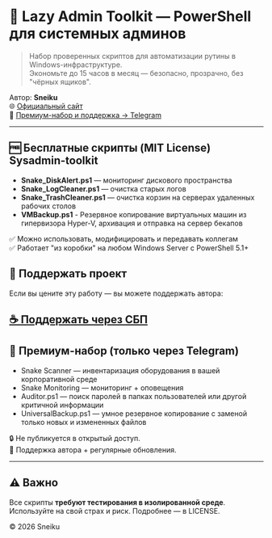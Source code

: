 # 🐍 Lazy Admin Toolkit — PowerShell для системных админов

> Набор проверенных скриптов для автоматизации рутины в Windows-инфраструктуре.  
> Экономьте до 15 часов в месяц — безопасно, прозрачно, без "чёрных ящиков".

Автор: **Sneiku**  
🌐 [Официальный сайт](https://sne1ku.github.io)  
💎 [Премиум-набор и поддержка → Telegram](https://t.me/LazyAdminToolkit)

---

## 🆓 Бесплатные скрипты (MIT License) Sysadmin-toolkit

- **Snake_DiskAlert.ps1** — мониторинг дискового пространства  
- **Snake_LogCleaner.ps1** — очистка старых логов  
- **Snake_TrashCleaner.ps1** — очистка корзин на серверах удаленных рабочих столов
- **VMBackup.ps1** - Резервное копирование виртуальных машин из гипервизора Hyper-V, архивация и отправка на сервер бекапов

✅ Можно использовать, модифицировать и передавать коллегам  
✅ Работает "из коробки" на любом Windows Server с PowerShell 5.1+
## 💖 Поддержать проект

Если вы цените эту работу — вы можете поддержать автора:

[☕ Поддержать через СБП](https://sne1ku.github.io/support.html)
---

## 💎 Премиум-набор (только через Telegram)

- Snake Scanner — инвентаризация оборудования в вашей корпоративной среде 
- Snake Monitoring — мониторинг + оповещения  
- Auditor.ps1 — поиск паролей в папках пользователей или другой критичной информации  
- UniversalBackup.ps1 — умное резервное копирование с заменой только новых и измененных файлов

🔒 Не публикуется в открытый доступ.  
💬 Поддержка автора + регулярные обновления.

---

## ⚠️ Важно

Все скрипты **требуют тестирования в изолированной среде**.  
Используйте на свой страх и риск. Подробнее — в LICENSE.

© 2026 Sneiku
